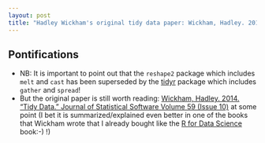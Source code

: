 ```yaml
---
layout: post
title: "Hadley Wickham's original tidy data paper: Wickham, Hadley. 2014. “Tidy Data.” Journal of Statistical Software Volume 59 (Issue 10). "
---
```


## Pontifications

* NB: It is important to point out that the ```reshape2``` package which includes ```melt``` and ```cast``` has been superseded by the [tidyr](http://tidyr.tidyverse.org/) package which includes ```gather``` and ```spread```! 
* But the original paper is still worth reading: [Wickham, Hadley. 2014. “Tidy Data.” Journal of Statistical Software Volume 59 (Issue 10)](https://www.jstatsoft.org/index.php/jss/article/view/v059i10/v59i10.pdf)  at some point (I bet it is summarized/explained even better in one of the books that Wickham wrote that I already bought like the [R for Data Science](http://rolandtanglao.com/2017/01/24/p1-reading-hadley-wickhams-r-data-science-book/) book:-) !)